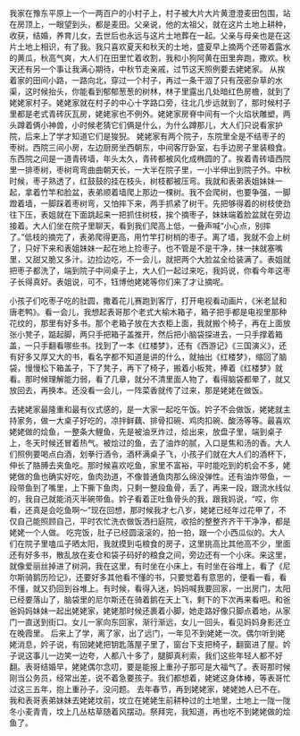我家在豫东平原上一个一两百户的小村子上，村子被大片大片黄澄澄麦田包围，站在房顶上，一眼望到头，都是麦田。父亲说，他的太祖父，就在这片土地上耕种，收获，结婚，养育儿女，去世后也永远与这片土地葬在一起。父亲与母亲也是在这片土地上相识，有了我。我只喜欢夏天和秋天的土地，盛夏早上摘两个还带着露水的黄瓜，秋高气爽，大人们在田里忙着收割，我和小狗阿黄在田里奔跑，撒欢。秋天还有另一个事让我满心期待，中秋节走亲戚，过节这天照例要去姥姥家。
从挨着家的田间小路，一路向北，穿过一个村子，再过一条干涸了只有茂密杂草的水渠，这时候抬头，你能看到郁郁葱葱的树林，林子里露出几处暗红色房檐，就到了姥姥家村子。姥姥家就在村子的中心十字路口旁，往北几步远就到了，那时候村子里都是老式青砖灰瓦房，姥姥家也不例外。姥姥家房脊中间有一个火焰状雕塑，两头蹲着俩小神兽，小时候老猜它们俩是什么，为什么蹲那儿，大人们只说看家护院，后来上了学才知道它们是狻猊。
姥姥家有两个院子，东院里全是不结枣子的枣树。西院三间小房，左边厨房坐西朝东，中间客厅卧室，右手边房子里装粮食。东西院之间是一道青砖墙，年头太久，青砖都被风化成椭圆的了。挨着青砖墙西院里一排枣树，枣树弯弯曲曲朝天长，一大半在院子里，一小半伸出到院子外。中秋时候，枣子熟透了，红鼓鼓的挂在枝头，树枝都被压弯。我就和表弟表姐妹妹一起，拿着竹竿和脸盆，表弟顺着墙爬上那边一棵树。我不会爬树，也要争强，一脚蹬着墙，一脚踩着枣树弯，又怕摔下来，两手抓紧了树干。先把够得着的树枝使劲往下压，表姐就在下面跳起来一把抓住树枝，挨个摘枣子，妹妹端着脸盆就在旁边接着。大人们坐在院子里聊天，看到我们爬高上低，一叠声喊“小心点，别摔了。”低枝的摘完了，表弟爬得更高，用竹竿打树梢的枣子。离了墙，我就不会上树了，只好下来和表姐妹妹一起在地上捡枣子。也不管是不是干净，抹一抹就塞嘴里，又甜又脆又多汁。边捡边吃，不一会儿，就把两个大脸盆全给装满了。表姐就把枣子都洗了，端到院子中间桌子上，大人们一起过来吃，我妈说，你看今年这枣子长得真好。表姐说，可不，钰博他姥姥等你们来了才让摘呢。

小孩子们吃枣子吃的肚圆，撒着花儿赛跑到客厅，打开电视看动画片，《米老鼠和唐老鸭》。看一会儿，我想起表哥那个老式大榆木箱子，箱子把手都是电视里那种花纹的，那里有好多书。那个老箱子放在大衣柜上面，我就搬个椅子，再在上面放张小凳子，踮起脚，两只手把箱子盖推开，然后把小脑袋探进去，一只手撑着箱盖，一只手翻看哪些书。找到了一本《红楼梦》，还有《西游记》《三国演义》，还有好多又厚又大的书，看名字都不知道是讲的什么，就抽出《红楼梦》，缩回了脑袋，慢慢松下箱盖子，下了凳子，再下了椅子，搬着小板凳，捧着《红楼梦》就看。那时候理解能力弱，看了几章，就分不清里面人物了，看得脑袋都晕了，就又放回去，再换本。还没看一会儿，一阵菜香就传了过来，那是姥姥在做饭。

去姥姥家最隆重和最有仪式感的，是一大家一起吃午饭。妗子不会做饭，姥姥就主持家务，做一大桌子好吃的，凉拌鲜藕、排骨扣碗、鸡肉扣碗、酸汤等等。最喜欢姥姥做的烩鱼，一整条大鲤鱼，先是被油烹炸过，烩出来，放盘子里，端到桌子上，冬天时候还冒着热气。被烩过的鱼，去了油炸的腻，入口是焦和汤的香。大人们照例要喝点白酒，划拳行酒令，酒杯满桌子飞，小孩子们就在大人们的酒杯下，伸长了胳膊去夹鱼吃。那时候喜欢吃鱼，家里不富裕，平时能吃到的机会不多，姥姥做的鱼也确实好吃，鱼肉劲道，不像普通鱼肉那么绵没弹性。还有油炸带鱼，一段带鱼到了嘴里，上下撕下鱼肉，只剩一整段鱼骨，丢了，再来一段，跟流水线似的，我自己就能消灭半碗带鱼。妗子看着正吐鱼骨头的我，跟我妈说，“哎，你看，还真是会吃鱼啊～”现在回想，那时候我才七八岁，姥姥已经年过花甲了，不仅自己能照顾自己，平时农忙洗衣做饭洒扫庭院，收拾的整整齐齐干干净净，都是姥姥一个人做。
吃完饭，肚子已经圆滚滚的，拍一拍，跟一个小西瓜似的。大人们在院子里嗑瓜子晒太阳，我就摸到屯粮食的房子，这里挑高比其他高不少，里面还有好多书，散乱放在麦仓和袋子码好的粮食之间，旁边还有一个小床。来这里，就像爱丽丝掉进了树洞，我在这里，有时坐在小床上，有时坐在谷堆上，看了《尼尔斯骑鹅历险记》，还要好多其他看不懂的书，只要觉着有意思的，便看一看，看不懂，就又扔回到谷堆上。有时候，看得入迷，妈妈喊我要回家，一出房门，太阳已经要落山了，脑袋里的尼尔斯还在骑着鹅在天上飞，剩下的下次再来看吧。和爸爸妈妈妹妹一起出姥姥家，姥姥那时候还裹着小脚，她走路好像只脚点着地，从家门一直送到街口。女儿一家向东回家，渐行渐远，女儿一回头，看见妈妈身影还立在晚霞里。
后来上了学，离了家，出了远门，一年见不到姥姥一次。偶尔听到姥姥消息，妗子说，有回姥姥把钥匙落屋子里了，窗台下支把椅子，翻窗进了屋。妗子说这事儿一边笑一边夸，人都八十多了，腿脚真利索，我们这些年轻人都不好翻。表哥结婚早，姥姥偶尔念叨，要是能报上重孙子那可是大福气了。表哥那时候刚当公务员，经常出差，说不着急要孩子。我们都想着，姥姥这身体棒，等表哥忙过这三五年，抱上重孙子，没问题。
去年春节，再到姥姥家，姥姥她人已不在。我和表哥表弟妹妹去姥姥坟前，坟立在姥姥生前耕种过的土地里，土地上一陇一陇冬小麦青青，坟上几丛枯草随着风摆动。祭拜完，我知道，再也吃不到姥姥做的烩鱼了。



